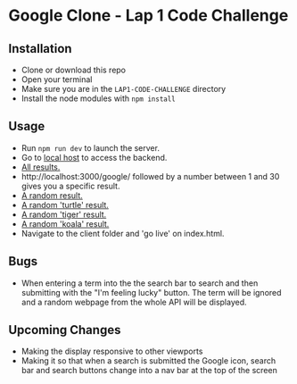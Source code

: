 # Google Clone - Lap 1 Code Challenge

## Installation

- Clone or download this repo
- Open your terminal
- Make sure you are in the `LAP1-CODE-CHALLENGE` directory
- Install the node modules with `npm install`

## Usage

- Run `npm run dev` to launch the server.
- Go to <a href="http://localhost:3000/" target="_blank">local host</a> to access the backend.
- <a href="http://localhost:3000/google" target="_blank">All results.</a>
- http://localhost:3000/google/ followed by a number between 1 and 30 gives you a specific result.
- <a href="http://localhost:3000/google/random" target="_blank">A random result.</a>
- <a href="http://localhost:3000/google/random/turtle" target="_blank">A random 'turtle' result.</a>
- <a href="http://localhost:3000/google/random/tiger" target="_blank">A random 'tiger' result.</a>
- <a href="http://localhost:3000/google/random/koala" target="_blank">A random 'koala' result.</a>
- Navigate to the client folder and 'go live' on index.html.

## Bugs

- When entering a term into the the search bar to search and then submitting with the "I'm feeling lucky" button. The term will be ignored and a random webpage from the whole API will be displayed.

## Upcoming Changes

- Making the display responsive to other viewports
- Making it so that when a search is submitted the Google icon, search bar and search buttons change into a nav bar at the top of the screen
